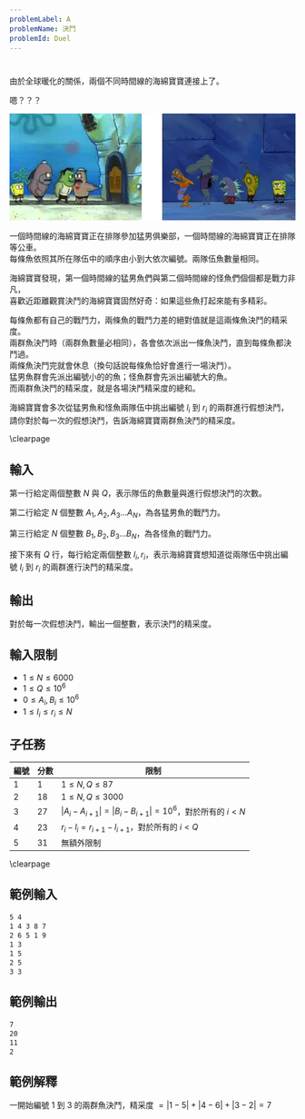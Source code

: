 ```yaml
---
problemLabel: A
problemName: 決鬥
problemId: Duel
---
```


#

由於全球暖化的關係，兩個不同時間線的海綿寶寶連接上了。  

嗯？？？  

![](trQ3CZM.png)

一個時間線的海綿寶寶正在排隊參加猛男俱樂部，一個時間線的海綿寶寶正在排隊等公車。  
每條魚依照其所在隊伍中的順序由小到大依次編號。兩隊伍魚數量相同。

海綿寶寶發現，第一個時間線的猛男魚們與第二個時間線的怪魚們個個都是戰力非凡，  
喜歡近距離觀賞決鬥的海綿寶寶固然好奇：如果這些魚打起來能有多精彩。  

每條魚都有自己的戰鬥力，兩條魚的戰鬥力差的絕對值就是這兩條魚決鬥的精采度。  
兩群魚決鬥時（兩群魚數量必相同），各會依次派出一條魚決鬥，直到每條魚都決鬥過。  
兩條魚決鬥完就會休息（換句話說每條魚恰好會進行一場決鬥）。  
猛男魚群會先派出編號小的的魚；怪魚群會先派出編號大的魚。  
而兩群魚決鬥的精采度，就是各場決鬥精采度的總和。   

海綿寶寶會多次從猛男魚和怪魚兩隊伍中挑出編號 $l_i$ 到 $r_i$ 的兩群進行假想決鬥，  
請你對於每一次的假想決鬥，告訴海綿寶寶兩群魚決鬥的精采度。  

\clearpage

## 輸入
第一行給定兩個整數 $N$ 與 $Q$，表示隊伍的魚數量與進行假想決鬥的次數。

第二行給定 $N$ 個整數 $A_1,A_2,A_3...A_N$，為各猛男魚的戰鬥力。

第三行給定 $N$ 個整數 $B_1,B_2,B_3...B_N$，為各怪魚的戰鬥力。

接下來有 $Q$ 行，每行給定兩個整數 $l_i,r_i$，表示海綿寶寶想知道從兩隊伍中挑出編號 $l_i$ 到 $r_i$ 的兩群進行決鬥的精采度。

## 輸出
對於每一次假想決鬥，輸出一個整數，表示決鬥的精采度。

## 輸入限制
 - $1 \leq N \leq 6000$
 - $1 \leq Q \leq 10^6$
 - $0 \leq A_i,B_i \leq 10^6$
 - $1 \leq l_i \leq r_i \leq N$

## 子任務
| 編號 | 分數 |    限制    |
| --- | --- | ---------- |
|  1  |  1 | $1\leq N,Q \leq 87$ |
|  2  |  18 | $1\leq N,Q \leq 3000$ |
|  3  |  27 | $\vert{A_i-A_{i+1}}\vert = \vert{B_i-B_{i+1}}\vert = 10^6$，對於所有的 $i < N$|
|  4  |  23 | $r_i - l_i = r_{i+1} - l_{i+1}$，對於所有的 $i < Q$ |
|  5  |  31 | 無額外限制 |

\clearpage

## 範例輸入
```
5 4
1 4 3 8 7
2 6 5 1 9
1 3
1 5
2 5
3 3
```

## 範例輸出
```
7
20
11
2
```

## 範例解釋
一開始編號 $1$ 到 $3$ 的兩群魚決鬥，精采度 $= |1-5| + |4-6| + |3-2| = 7$

